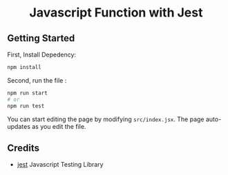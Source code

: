 <h1 align="center">
  Javascript Function with Jest
  <br />
</h1>

## Getting Started

First, Install Depedency:

```bash
npm install
```

Second, run the file :

```bash
npm run start
# or
npm run test
```

You can start editing the page by modifying `src/index.jsx`. The page auto-updates as you edit the file.

## Credits

- [jest](https://jestjs.io/) Javascript Testing Library